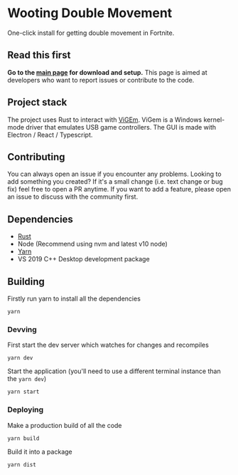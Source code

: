 # Wooting Double Movement

One-click install for getting double movement in Fortnite.

## Read this first

**Go to the [main page](https://wooting.io/double-movement) for download and setup.** This page is aimed at developers who want to report issues or contribute to the code.

## Project stack

The project uses Rust to interact with [ViGEm](https://github.com/ViGEm). ViGem is a Windows kernel-mode driver that emulates USB game controllers. The GUI is made with Electron / React / Typescript.

## Contributing

You can always open an issue if you encounter any problems. Looking to add something you created? If it's a small change (i.e. text change or bug fix) feel free to open a PR anytime. If you want to add a feature, please open an issue to discuss with the community first.

## Dependencies

- [Rust](https://www.rust-lang.org/)
- Node (Recommend using nvm and latest v10 node)
- [Yarn](https://yarnpkg.com/)
- VS 2019 C++ Desktop development package

## Building

Firstly run yarn to install all the dependencies

```
yarn
```

### Devving

First start the dev server which watches for changes and recompiles

```
yarn dev
```

Start the application (you'll need to use a different terminal instance than the `yarn dev`)

```
yarn start
```

### Deploying

Make a production build of all the code

```
yarn build
```

Build it into a package

```
yarn dist
```
